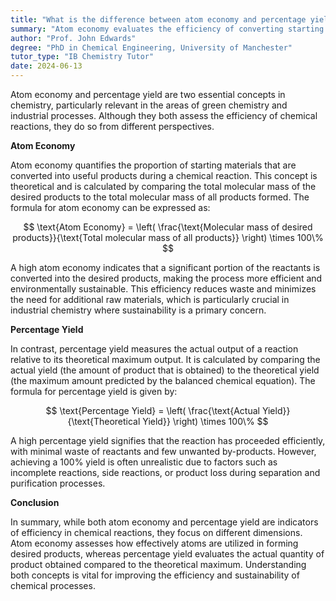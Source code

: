 ```yaml
---
title: "What is the difference between atom economy and percentage yield?"
summary: "Atom economy evaluates the efficiency of converting starting materials into useful products, whereas percentage yield assesses the actual output against the theoretical maximum achievable yield."
author: "Prof. John Edwards"
degree: "PhD in Chemical Engineering, University of Manchester"
tutor_type: "IB Chemistry Tutor"
date: 2024-06-13
---
```


Atom economy and percentage yield are two essential concepts in chemistry, particularly relevant in the areas of green chemistry and industrial processes. Although they both assess the efficiency of chemical reactions, they do so from different perspectives.

**Atom Economy**

Atom economy quantifies the proportion of starting materials that are converted into useful products during a chemical reaction. This concept is theoretical and is calculated by comparing the total molecular mass of the desired products to the total molecular mass of all products formed. The formula for atom economy can be expressed as:

$$
\text{Atom Economy} = \left( \frac{\text{Molecular mass of desired products}}{\text{Total molecular mass of all products}} \right) \times 100\%
$$

A high atom economy indicates that a significant portion of the reactants is converted into the desired products, making the process more efficient and environmentally sustainable. This efficiency reduces waste and minimizes the need for additional raw materials, which is particularly crucial in industrial chemistry where sustainability is a primary concern.

**Percentage Yield**

In contrast, percentage yield measures the actual output of a reaction relative to its theoretical maximum output. It is calculated by comparing the actual yield (the amount of product that is obtained) to the theoretical yield (the maximum amount predicted by the balanced chemical equation). The formula for percentage yield is given by:

$$
\text{Percentage Yield} = \left( \frac{\text{Actual Yield}}{\text{Theoretical Yield}} \right) \times 100\%
$$

A high percentage yield signifies that the reaction has proceeded efficiently, with minimal waste of reactants and few unwanted by-products. However, achieving a 100% yield is often unrealistic due to factors such as incomplete reactions, side reactions, or product loss during separation and purification processes.

**Conclusion**

In summary, while both atom economy and percentage yield are indicators of efficiency in chemical reactions, they focus on different dimensions. Atom economy assesses how effectively atoms are utilized in forming desired products, whereas percentage yield evaluates the actual quantity of product obtained compared to the theoretical maximum. Understanding both concepts is vital for improving the efficiency and sustainability of chemical processes.
    